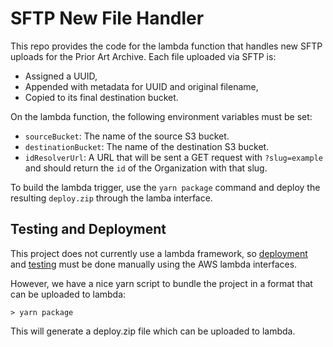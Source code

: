 # SFTP New File Handler

This repo provides the code for the lambda function that handles new SFTP uploads for the Prior Art Archive. Each file uploaded via SFTP is:

- Assigned a UUID,
- Appended with metadata for UUID and original filename,
- Copied to its final destination bucket.

On the lambda function, the following environment variables must be set:

- `sourceBucket`: The name of the source S3 bucket.
- `destinationBucket`: The name of the destination S3 bucket.
- `idResolverUrl`: A URL that will be sent a GET request with `?slug=example` and should return the `id` of the Organization with that slug.

To build the lambda trigger, use the `yarn package` command and deploy the resulting `deploy.zip` through the lamba interface.

## Testing and Deployment

This project does not currently use a lambda framework, so [deployment](https://docs.aws.amazon.com/lambda/latest/dg/nodejs-create-deployment-pkg.html) and [testing](https://medium.com/@reginald.johnson/testing-aws-lambda-functions-the-easy-way-41cf1ed8c090) must be done manually using the AWS lambda interfaces.

However, we have a nice yarn script to bundle the project in a format that can be uploaded to lambda:

```
> yarn package
```

This will generate a deploy.zip file which can be uploaded to lambda.
